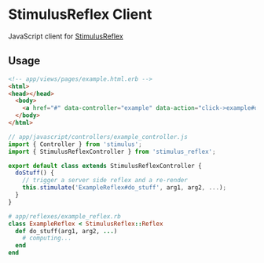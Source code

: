 # StimulusReflex Client

JavaScript client for [StimulusReflex](https://github.com/hopsoft/stimulus_reflex)

## Usage

```html
<!-- app/views/pages/example.html.erb -->
<html>
<head></head>
  <body>
    <a href="#" data-controller="example" data-action="click->example#doStuff">Do Stuff</a>
  </body>
</html>
```

```javascript
// app/javascript/controllers/example_controller.js
import { Controller } from 'stimulus';
import { StimulusReflexController } from 'stimulus_reflex';

export default class extends StimulusReflexController {
  doStuff() {
    // trigger a server side reflex and a re-render
    this.stimulate('ExampleReflex#do_stuff', arg1, arg2, ...);
  }
}
```

```ruby
# app/reflexes/example_reflex.rb
class ExampleReflex < StimulusReflex::Reflex
  def do_stuff(arg1, arg2, ...)
    # computing...
  end
end
```
